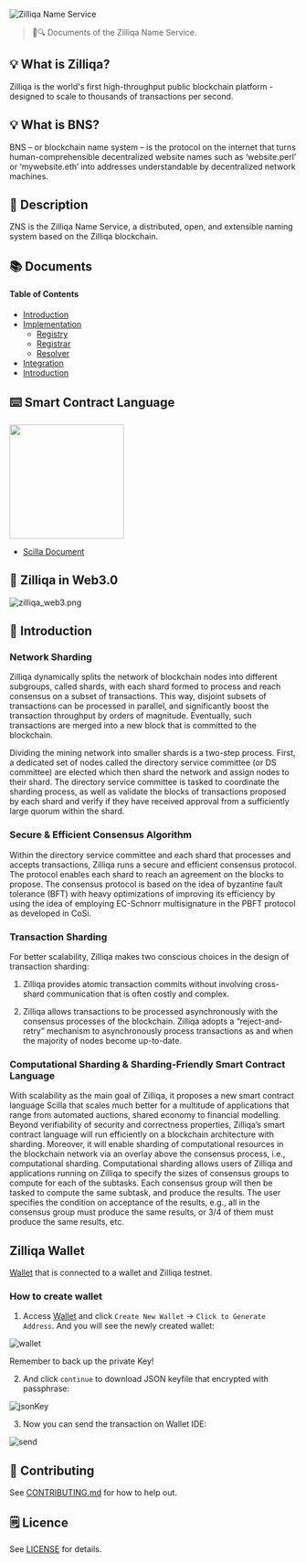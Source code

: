 ![Zilliqa Name Service](./assets/title.jpg)

> 📖🔍 Documents of the Zilliqa Name Service.

## 💡 What is Zilliqa?
Zilliqa is the world's first high-throughput public blockchain platform - designed to scale to thousands ​of transactions per second.

## 💡 What is BNS?
BNS – or blockchain name system – is the protocol on the internet that turns human-comprehensible decentralized website names such as ‘website.perl’ or ‘mywebsite.eth’ into addresses understandable by decentralized network machines.

## 📝 Description
ZNS is the Zilliqa Name Service, a distributed, open, and extensible naming system based on the Zilliqa blockchain.

## 📚 Documents

#### Table of Contents
-  [Introduction](./docs/INTRODUCTION.md)
-  [Implementation](./docs/IMPLEMENTATION.md)
    - [Registry](./docs/REGISTRY.md)
    - [Registrar](./docs/REGISTRAR.md)
    - [Resolver](./docs/RESOLVER.md)
-  [Integration](./docs/INTEGRATION.md)
- [Introduction](./docs/INTRODUCTION.md)

## ⌨️ Smart Contract Language

<p align="left">
  <a href="https://scilla-lang.org/"><img src="https://github.com/Zilliqa/scilla/blob/master/imgs/scilla-logo-color.jpg" width="200" height="200"></a>
</p>

- [Scilla Document](https://scilla.readthedocs.io/en/latest/)

## 📝 Zilliqa in Web3.0 
![zilliqa_web3.png](./assets/zilliqa_web3.png)

## 📃 Introduction

### Network Sharding
Zilliqa dynamically splits the network of blockchain nodes into different subgroups, called shards, with each shard formed to process and reach consensus on a subset of transactions. This way, disjoint subsets of transactions can be processed in parallel, and significantly boost the transaction throughput by orders of magnitude. Eventually, such transactions are merged into a new block that is committed to the blockchain.

Dividing the mining network into smaller shards is a two-step process. First, a dedicated set of nodes called the directory service committee (or DS committee) are elected which then shard the network and assign nodes to their shard. The directory service committee is tasked to coordinate the sharding process, as well as validate the blocks of transactions proposed by each shard and verify if they have received approval from a sufficiently large quorum within the shard.

### Secure & Efficient Consensus Algorithm
Within the directory service committee and each shard that processes and accepts transactions, Zilliqa runs a secure and efficient consensus protocol. The protocol enables each shard to reach an agreement on the blocks to propose. The consensus protocol is based on the idea of byzantine fault tolerance (BFT) with heavy optimizations of improving its efficiency by using the idea of employing EC-Schnorr multisignature in the PBFT protocol as developed in CoSi.

### Transaction Sharding
For better scalability, Zilliqa makes two conscious choices in the design of transaction sharding:

1. Zilliqa provides atomic transaction commits without involving cross-shard communication that is often costly and complex.

2. Zilliqa allows transactions to be processed asynchronously with the consensus processes of the blockchain. Zilliqa adopts a “reject-and-retry” mechanism to asynchronously process transactions as and when the majority of nodes become up-to-date.

### Computational Sharding & Sharding-Friendly Smart Contract Language
With scalability as the main goal of Zilliqa, it proposes a new smart contract language Scilla that scales much better for a multitude of applications that range from automated auctions, shared economy to financial modelling. Beyond verifiability of security and correctness properties, Zilliqa’s smart contract language will run efficiently on a blockchain architecture with sharding. Moreover, it will enable sharding of computational resources in the blockchain network via an overlay above the consensus process, i.e., computational sharding. Computational sharding allows users of Zilliqa and applications running on Zilliqa to specify the sizes of consensus groups to compute for each of the subtasks. Each consensus group will then be tasked to compute the same subtask, and produce the results. The user specifies the condition on acceptance of the results, e.g., all in the consensus group must produce the same results, or 3/4 of them must produce the same results, etc.

## Zilliqa Wallet

[Wallet](https://wallet-scilla.zilliqa.com/home) that is connected to a wallet and Zilliqa testnet.

### How to create wallet

1. Access [Wallet](https://wallet-scilla.zilliqa.com/create) and click `Create New Wallet` -> `Click to Generate Address`. And you will see the newly created wallet:

![wallet](./assets/wallet.png)

  Remember to back up the private Key!

2. And click `continue` to download JSON keyfile that encrypted with passphrase:

![jsonKey](./assets/jsonKey.png)

3. Now you can send the transaction on Wallet IDE:

![send](./assets/send.png)

## 📣 Contributing
See [CONTRIBUTING.md](./CONTRIBUTING.md) for how to help out.

## 🗒 Licence
See [LICENSE](./LICENSE) for details.
